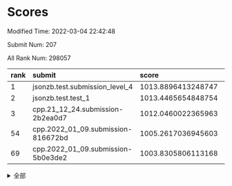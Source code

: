 # Scores

Modified Time: 2022-03-04 22:42:48

Submit Num: 207

All Rank Num: 298057

| rank |               submit               |       score        |       sigma        | pk_num |
| :--- | :--------------------------------- | :----------------- | :----------------- | :----- |
| 1    | jsonzb.test.submission_level_4     | 1013.8896413248747 | 0.8325557378594672 | 5760   |
| 2    | jsonzb.test.test_1                 | 1013.4465654848754 | 0.8051994562622351 | 5757   |
| 3    | cpp.21_12_24.submission-2b2ea0d7   | 1012.0460022365963 | 0.8003538461655392 | 5758   |
| 54   | cpp.2022_01_09.submission-816672bd | 1005.2617036945603 | 0.7180771704608407 | 5753   |
| 69   | cpp.2022_01_09.submission-5b0e3de2 | 1003.8305806113168 | 0.7196327402034391 | 5762   |


<details>
<summary>全部</summary>

| rank |                 submit                 |       score        |       sigma        | pk_num |
| :--- | :------------------------------------- | :----------------- | :----------------- | :----- |
| 1    | jsonzb.test.submission_level_4         | 1013.8896413248747 | 0.8325557378594672 | 5760   |
| 2    | jsonzb.test.test_1                     | 1013.4465654848754 | 0.8051994562622351 | 5757   |
| 3    | cpp.21_12_24.submission-2b2ea0d7       | 1012.0460022365963 | 0.8003538461655392 | 5758   |
| 4    | gobigger.level_3.submission_level_3_44 | 1011.5246012303461 | 0.7712870498666796 | 5759   |
| 5    | gobigger.level_3.submission_level_3_35 | 1011.40791285072   | 0.7582587067257037 | 5759   |
| 6    | gobigger.level_3.submission_level_3_3  | 1011.297875802594  | 0.7616185860455066 | 5757   |
| 7    | gobigger.level_3.submission_level_3_32 | 1011.0486696480864 | 0.7723187191158998 | 5760   |
| 8    | gobigger.level_3.submission_level_3_1  | 1011.0384863865108 | 0.7982912722200811 | 5762   |
| 9    | gobigger.level_3.submission_level_3_26 | 1010.865275258671  | 0.7631877364840393 | 5758   |
| 10   | gobigger.level_3.submission_level_3_29 | 1010.8074717659296 | 0.7614844554735264 | 5759   |
| 11   | gobigger.level_3.submission_level_3_10 | 1010.7162006867992 | 0.7692188839396119 | 5760   |
| 12   | gobigger.level_3.submission_level_3_34 | 1010.6968936281503 | 0.76497085680425   | 5766   |
| 13   | gobigger.level_3.submission_level_3_0  | 1010.671465092188  | 0.7848099892837941 | 5757   |
| 14   | gobigger.level_3.submission_level_3_46 | 1010.5263226099217 | 0.7649097729460076 | 5757   |
| 15   | gobigger.level_3.submission_level_3_28 | 1010.522440061224  | 0.7475681399744635 | 5763   |
| 16   | gobigger.level_3.submission_level_3_31 | 1010.3935052150588 | 0.7738275240360145 | 5763   |
| 17   | gobigger.level_3.submission_level_3_2  | 1010.3340216506751 | 0.7759435496020786 | 5759   |
| 18   | gobigger.level_3.submission_level_3_4  | 1010.316856596856  | 0.7655182425584892 | 5757   |
| 19   | gobigger.level_3.submission_level_3_42 | 1010.3001013203634 | 0.7708375541308988 | 5761   |
| 20   | gobigger.level_3.submission_level_3_6  | 1010.2842840475989 | 0.7683760353332689 | 5760   |
| 21   | gobigger.level_3.submission_level_3_21 | 1010.2558303191087 | 0.7492984918754962 | 5756   |
| 22   | gobigger.level_3.submission_level_3_8  | 1010.1993804356302 | 0.7666113195099098 | 5761   |
| 23   | gobigger.level_3.submission_level_3_15 | 1010.1679845696849 | 0.7733015777883065 | 5760   |
| 24   | gobigger.level_3.submission_level_3_7  | 1010.149434447664  | 0.7622700551877327 | 5758   |
| 25   | gobigger.level_3.submission_level_3_45 | 1010.1327443767848 | 0.7460502282863823 | 5757   |
| 26   | gobigger.level_3.submission_level_3_36 | 1010.0853285580802 | 0.7573169725260556 | 5761   |
| 27   | gobigger.level_3.submission_level_3_38 | 1010.0338491159586 | 0.7646072887074802 | 5758   |
| 28   | gobigger.level_3.submission_level_3_37 | 1009.8935599722803 | 0.7434209024161549 | 5756   |
| 29   | gobigger.level_3.submission_level_3_24 | 1009.8879403486485 | 0.7494916640270868 | 5763   |
| 30   | gobigger.level_3.submission_level_3_47 | 1009.7536639154342 | 0.7523577396319713 | 5760   |
| 31   | gobigger.level_3.submission_level_3_13 | 1009.7446299480623 | 0.7584543037963851 | 5759   |
| 32   | gobigger.level_3.submission_level_3_25 | 1009.7357416813794 | 0.7454089180917532 | 5758   |
| 33   | gobigger.level_3.submission_level_3_11 | 1009.7031059142452 | 0.7646736475235604 | 5758   |
| 34   | gobigger.level_3.submission_level_3_14 | 1009.6976258038063 | 0.7681487735157404 | 5758   |
| 35   | gobigger.level_3.submission_level_3_22 | 1009.5265408904934 | 0.7678987530381041 | 5763   |
| 36   | gobigger.level_3.submission_level_3_43 | 1009.514516695996  | 0.7577540276173751 | 5761   |
| 37   | gobigger.level_3.submission_level_3_16 | 1009.42201867555   | 0.7414373277490118 | 5759   |
| 38   | gobigger.level_3.submission_level_3_49 | 1009.4107505194663 | 0.7526398289225275 | 5761   |
| 39   | gobigger.level_3.submission_level_3_30 | 1009.3828746988037 | 0.7729049511503693 | 5760   |
| 40   | gobigger.level_3.submission_level_3_27 | 1009.3515547394614 | 0.7282760491814245 | 5757   |
| 41   | gobigger.level_3.submission_level_3_33 | 1009.2825948934002 | 0.7650073103851568 | 5760   |
| 42   | gobigger.level_3.submission_level_3_12 | 1009.2343911461135 | 0.7377065591441442 | 5766   |
| 43   | gobigger.level_3.submission_level_3_17 | 1009.1053687931985 | 0.7542790053089091 | 5761   |
| 44   | gobigger.level_3.submission_level_3_9  | 1009.0836059562898 | 0.7675726978118098 | 5756   |
| 45   | gobigger.level_3.submission_level_3_39 | 1009.0696698900099 | 0.762833933943401  | 5758   |
| 46   | gobigger.level_3.submission_level_3_40 | 1008.8213553505655 | 0.7426425150806821 | 5754   |
| 47   | gobigger.level_3.submission_level_3_41 | 1008.79938058348   | 0.7362870395127437 | 5757   |
| 48   | gobigger.level_3.submission_level_3_23 | 1008.6961635098758 | 0.7336630616758726 | 5760   |
| 49   | gobigger.level_3.submission_level_3_5  | 1008.5299755942418 | 0.738312682587577  | 5763   |
| 50   | gobigger.level_3.submission_level_3_18 | 1008.3937291201961 | 0.7341468876449091 | 5761   |
| 51   | gobigger.level_3.submission_level_3_48 | 1008.3633284164208 | 0.7345666405736926 | 5762   |
| 52   | gobigger.level_3.submission_level_3_20 | 1008.262498749145  | 0.7269938195684663 | 5761   |
| 53   | gobigger.level_3.submission_level_3_19 | 1008.1445996301901 | 0.7497519330856671 | 5762   |
| 54   | cpp.2022_01_09.submission-816672bd     | 1005.2617036945603 | 0.7180771704608407 | 5753   |
| 55   | gobigger.level_1.submission_level_1_8  | 1004.9915786930727 | 0.7262756879055408 | 5761   |
| 56   | gobigger.level_1.submission_level_1_35 | 1004.6970114186585 | 0.720337270315763  | 5759   |
| 57   | gobigger.level_1.submission_level_1_15 | 1004.5236327093123 | 0.713312200948853  | 5764   |
| 58   | gobigger.level_1.submission_level_1_21 | 1004.508948624908  | 0.7119147402458583 | 5759   |
| 59   | gobigger.level_1.submission_level_1_10 | 1004.4051357269366 | 0.7177718528862581 | 5757   |
| 60   | gobigger.level_1.submission_level_1_47 | 1004.3697487075834 | 0.7318640112420205 | 5764   |
| 61   | gobigger.level_1.submission_level_1_34 | 1004.0769574640933 | 0.7188871270859366 | 5763   |
| 62   | gobigger.level_1.submission_level_1_40 | 1004.0294590436042 | 0.7140695179913732 | 5762   |
| 63   | gobigger.level_1.submission_level_1_14 | 1004.0091247494418 | 0.7403674840009765 | 5757   |
| 64   | gobigger.level_1.submission_level_1_0  | 1003.9936070473441 | 0.7219054042266763 | 5756   |
| 65   | gobigger.level_1.submission_level_1_46 | 1003.9898376947265 | 0.7142579368544011 | 5763   |
| 66   | gobigger.level_1.submission_level_1_28 | 1003.9654005833756 | 0.7125731779241485 | 5760   |
| 67   | gobigger.level_1.submission_level_1_1  | 1003.9475415227056 | 0.7337063830668247 | 5761   |
| 68   | gobigger.level_1.submission_level_1_22 | 1003.894555851923  | 0.7170297302821897 | 5754   |
| 69   | cpp.2022_01_09.submission-5b0e3de2     | 1003.8305806113168 | 0.7196327402034391 | 5762   |
| 70   | gobigger.level_1.submission_level_1_42 | 1003.8157614049702 | 0.7079086229947611 | 5764   |
| 71   | gobigger.level_1.submission_level_1_12 | 1003.8141307195783 | 0.7222174338263171 | 5757   |
| 72   | gobigger.level_1.submission_level_1_39 | 1003.7758722525282 | 0.7131036084920318 | 5761   |
| 73   | gobigger.level_1.submission_level_1_5  | 1003.7473967455078 | 0.7145853683422866 | 5759   |
| 74   | gobigger.level_1.submission_level_1_9  | 1003.7342254632421 | 0.7352782392359154 | 5759   |
| 75   | gobigger.level_1.submission_level_1_4  | 1003.6902104577272 | 0.7149117575548559 | 5756   |
| 76   | gobigger.level_1.submission_level_1_27 | 1003.6617159627331 | 0.7205872494284697 | 5758   |
| 77   | gobigger.level_1.submission_level_1_37 | 1003.6335075776209 | 0.7108770626684975 | 5760   |
| 78   | gobigger.level_1.submission_level_1_38 | 1003.5963839101097 | 0.7117387844630673 | 5759   |
| 79   | gobigger.level_1.submission_level_1_49 | 1003.5553961014991 | 0.7344727043044254 | 5761   |
| 80   | gobigger.level_1.submission_level_1_44 | 1003.5421521116042 | 0.7159732898530103 | 5759   |
| 81   | gobigger.level_1.submission_level_1_33 | 1003.4821721992797 | 0.7226418022423723 | 5758   |
| 82   | gobigger.level_1.submission_level_1_24 | 1003.4808887956452 | 0.7251495464709254 | 5761   |
| 83   | gobigger.level_1.submission_level_1_43 | 1003.4448120221704 | 0.7214333926341597 | 5758   |
| 84   | gobigger.level_1.submission_level_1_3  | 1003.4369196075542 | 0.7186246256920463 | 5757   |
| 85   | gobigger.level_1.submission_level_1_48 | 1003.412261800327  | 0.7175111893321101 | 5762   |
| 86   | gobigger.level_1.submission_level_1_16 | 1003.3660753834163 | 0.7170930101957262 | 5756   |
| 87   | gobigger.level_1.submission_level_1_6  | 1003.2726265055486 | 0.7181582719053874 | 5756   |
| 88   | gobigger.level_1.submission_level_1_36 | 1003.1737352943672 | 0.713896966575504  | 5759   |
| 89   | gobigger.level_1.submission_level_1_13 | 1003.1126405162295 | 0.7201371809928223 | 5758   |
| 90   | gobigger.level_1.submission_level_1_20 | 1002.9964278625196 | 0.7140538395523212 | 5760   |
| 91   | gobigger.level_1.submission_level_1_18 | 1002.9929636066106 | 0.7230198985211439 | 5765   |
| 92   | gobigger.level_1.submission_level_1_2  | 1002.9298951752519 | 0.7108382491723695 | 5760   |
| 93   | gobigger.level_1.submission_level_1_11 | 1002.8930326154448 | 0.7098766722174046 | 5761   |
| 94   | gobigger.level_1.submission_level_1_45 | 1002.8522897727194 | 0.7126837141563871 | 5761   |
| 95   | gobigger.level_1.submission_level_1_25 | 1002.7617079566057 | 0.7284845010422527 | 5761   |
| 96   | gobigger.level_1.submission_level_1_32 | 1002.7461814462046 | 0.7127350588429302 | 5760   |
| 97   | gobigger.level_1.submission_level_1_7  | 1002.6949194095054 | 0.711291974817414  | 5760   |
| 98   | gobigger.level_1.submission_level_1_31 | 1002.5051291674547 | 0.7115476757227592 | 5757   |
| 99   | gobigger.level_1.submission_level_1_19 | 1002.4238700981379 | 0.7064651109561721 | 5762   |
| 100  | gobigger.level_1.submission_level_1_41 | 1002.3848821653908 | 0.7111224857114357 | 5759   |
| 101  | gobigger.level_1.submission_level_1_23 | 1002.2391321732254 | 0.7166833526309226 | 5759   |
| 102  | gobigger.level_1.submission_level_1_29 | 1002.1693865183563 | 0.7043064990968393 | 5760   |
| 103  | gobigger.level_1.submission_level_1_30 | 1002.0527466197132 | 0.7123815426859461 | 5762   |
| 104  | gobigger.level_1.submission_level_1_17 | 1001.9889807622258 | 0.7132460677087611 | 5760   |
| 105  | gobigger.level_1.submission_level_1_26 | 1001.6226020767677 | 0.7051473759907659 | 5762   |
| 106  | gobigger.random.submission_random_19   | 998.1297568459615  | 0.7153862284995484 | 5757   |
| 107  | gobigger.random.submission_random_29   | 997.4091345203223  | 0.7086752410636339 | 5761   |
| 108  | gobigger.random.submission_random_16   | 997.0319864988242  | 0.7014902407471783 | 5761   |
| 109  | gobigger.random.submission_random_17   | 996.8401012241674  | 0.7174152620575649 | 5760   |
| 110  | gobigger.random.submission_random_28   | 996.7879073737811  | 0.6997135259343393 | 5754   |
| 111  | gobigger.random.submission_random_5    | 996.7704839123774  | 0.7052287348533953 | 5758   |
| 112  | gobigger.random.submission_random_48   | 996.6629587143977  | 0.7063026796912921 | 5764   |
| 113  | gobigger.random.submission_random_45   | 996.628061648168   | 0.6930589916144121 | 5760   |
| 114  | gobigger.random.submission_random_42   | 996.4238879915972  | 0.7142120559488847 | 5760   |
| 115  | gobigger.random.submission_random_13   | 996.3004493120811  | 0.7124009367546643 | 5760   |
| 116  | gobigger.random.submission_random_27   | 996.2914673714173  | 0.707598816302909  | 5759   |
| 117  | gobigger.random.submission_random_44   | 996.2636239810457  | 0.7178762167280415 | 5760   |
| 118  | gobigger.random.submission_random_37   | 996.2569306843257  | 0.6990069057492471 | 5757   |
| 119  | gobigger.random.submission_random_41   | 996.1805757655226  | 0.7135115782547556 | 5757   |
| 120  | gobigger.random.submission_random_46   | 996.1279612680196  | 0.7099673828557108 | 5761   |
| 121  | gobigger.random.submission_random_33   | 996.0807919054788  | 0.6998655447646346 | 5764   |
| 122  | gobigger.random.submission_random_35   | 996.0617639582055  | 0.7115134639807078 | 5757   |
| 123  | gobigger.random.submission_random_14   | 996.0271307481866  | 0.7053047243308356 | 5763   |
| 124  | gobigger.random.submission_random_8    | 996.022419199572   | 0.70481319028598   | 5760   |
| 125  | gobigger.random.submission_random_11   | 996.0163139035662  | 0.7092281421805448 | 5761   |
| 126  | gobigger.random.submission_random_2    | 996.0072179320285  | 0.7115291492384974 | 5758   |
| 127  | gobigger.random.submission_random_30   | 995.9969536257547  | 0.7075388156966971 | 5758   |
| 128  | gobigger.random.submission_random_12   | 995.9490418024322  | 0.7228372928482516 | 5759   |
| 129  | gobigger.random.submission_random_1    | 995.9345416449215  | 0.699790389566155  | 5759   |
| 130  | gobigger.random.submission_random_9    | 995.9190570888115  | 0.714979337010956  | 5762   |
| 131  | gobigger.random.submission_random_32   | 995.8875721561219  | 0.7119652594671135 | 5756   |
| 132  | gobigger.random.submission_random_7    | 995.8837472701264  | 0.7109841827116501 | 5759   |
| 133  | gobigger.random.submission_random_23   | 995.8652016782656  | 0.7063395517588535 | 5756   |
| 134  | gobigger.random.submission_random_38   | 995.8485925355518  | 0.7072042657477671 | 5759   |
| 135  | gobigger.random.submission_random_0    | 995.8148874583229  | 0.7202368220121822 | 5762   |
| 136  | gobigger.random.submission_random_31   | 995.7423907823683  | 0.7145753289244362 | 5760   |
| 137  | gobigger.random.submission_random_18   | 995.7304868194383  | 0.7136865300196072 | 5755   |
| 138  | gobigger.random.submission_random_3    | 995.65976158708    | 0.7151692746829494 | 5760   |
| 139  | gobigger.random.submission_random_6    | 995.6282548206989  | 0.7042705057145862 | 5762   |
| 140  | gobigger.random.submission_random_24   | 995.5610519787036  | 0.701484926996562  | 5754   |
| 141  | gobigger.random.submission_random_4    | 995.5517483135249  | 0.7153735306877791 | 5764   |
| 142  | gobigger.random.submission_random_22   | 995.5145119141088  | 0.7194519497362079 | 5761   |
| 143  | gobigger.random.submission_random_10   | 995.4934171491535  | 0.7186543438388957 | 5762   |
| 144  | gobigger.random.submission_random_47   | 995.4335318464032  | 0.7150096291870096 | 5763   |
| 145  | gobigger.random.submission_random_36   | 995.3860871920309  | 0.7173518558225086 | 5763   |
| 146  | gobigger.random.submission_random_25   | 995.361799529336   | 0.7200974287832744 | 5765   |
| 147  | gobigger.random.submission_random_21   | 995.3152580348466  | 0.7078603246306501 | 5759   |
| 148  | gobigger.random.submission_random_26   | 995.2809013468714  | 0.7112734599107292 | 5760   |
| 149  | gobigger.random.submission_random_15   | 995.279086411983   | 0.7030543940651771 | 5763   |
| 150  | gobigger.random.submission_random_39   | 995.212534790143   | 0.7175270701127014 | 5758   |
| 151  | gobigger.random.submission_random_43   | 995.1839176186946  | 0.7251704819930274 | 5759   |
| 152  | gobigger.random.submission_random_34   | 995.1083862710291  | 0.7132877823811941 | 5758   |
| 153  | gobigger.random.submission_random_49   | 995.0731751450036  | 0.7326696437525722 | 5756   |
| 154  | gobigger.random.submission_random_20   | 994.8882519327856  | 0.7141280779453224 | 5761   |
| 155  | gobigger.level_2.submission_level_2_19 | 994.6516211414861  | 0.7304811290035804 | 5758   |
| 156  | gobigger.random.submission_random_40   | 994.5490961450136  | 0.7220991037085397 | 5762   |
| 157  | gobigger.level_2.submission_level_2_39 | 994.442299560856   | 0.7167983172942943 | 5761   |
| 158  | gobigger.level_2.submission_level_2_23 | 994.2171811217319  | 0.7075201880942497 | 5758   |
| 159  | gobigger.level_2.submission_level_2_48 | 993.88084339711    | 0.7464940737239416 | 5757   |
| 160  | gobigger.level_2.submission_level_2_38 | 993.782206300081   | 0.7535850178309119 | 5754   |
| 161  | gobigger.level_2.submission_level_2_11 | 993.2888934045882  | 0.744691955299337  | 5756   |
| 162  | gobigger.level_2.submission_level_2_28 | 993.2564620400169  | 0.7435126495660608 | 5761   |
| 163  | gobigger.level_2.submission_level_2_29 | 993.0892615590267  | 0.7321748559219025 | 5763   |
| 164  | gobigger.level_2.submission_level_2_6  | 993.0542502751832  | 0.7350957943031943 | 5753   |
| 165  | gobigger.level_2.submission_level_2_17 | 992.9838544135083  | 0.7510843097862728 | 5762   |
| 166  | gobigger.level_2.submission_level_2_22 | 992.916835537157   | 0.7182927585463295 | 5763   |
| 167  | gobigger.level_2.submission_level_2_1  | 992.885377184461   | 0.7456436807336589 | 5762   |
| 168  | gobigger.level_2.submission_level_2_21 | 992.855500148212   | 0.7467757827257688 | 5759   |
| 169  | gobigger.level_2.submission_level_2_24 | 992.760749861041   | 0.7326396362096229 | 5756   |
| 170  | gobigger.level_2.submission_level_2_33 | 992.574982037911   | 0.7354008412881794 | 5760   |
| 171  | gobigger.level_2.submission_level_2_27 | 992.4748191137113  | 0.7463747480765344 | 5754   |
| 172  | gobigger.level_2.submission_level_2_40 | 992.4093507849265  | 0.7411125099635639 | 5766   |
| 173  | gobigger.level_2.submission_level_2_43 | 992.3048436422123  | 0.748255952908416  | 5756   |
| 174  | gobigger.level_2.submission_level_2_18 | 992.2898851905994  | 0.7247204427108251 | 5758   |
| 175  | gobigger.level_2.submission_level_2_12 | 992.2827708490908  | 0.7342326263155831 | 5761   |
| 176  | gobigger.level_2.submission_level_2_14 | 992.2467288565103  | 0.7379896476172693 | 5762   |
| 177  | gobigger.level_2.submission_level_2_41 | 992.1788165088113  | 0.7503401615624133 | 5756   |
| 178  | gobigger.level_2.submission_level_2_20 | 992.1690965590626  | 0.7351322731415667 | 5761   |
| 179  | gobigger.level_2.submission_level_2_36 | 992.0606035173555  | 0.7529404786471181 | 5757   |
| 180  | gobigger.level_2.submission_level_2_44 | 991.967819116568   | 0.7510061831375923 | 5762   |
| 181  | gobigger.level_2.submission_level_2_16 | 991.95433185086    | 0.7514432154977319 | 5751   |
| 182  | gobigger.level_2.submission_level_2_45 | 991.852039131684   | 0.7494698419742956 | 5761   |
| 183  | gobigger.level_2.submission_level_2_25 | 991.8270307159127  | 0.7540067247065164 | 5757   |
| 184  | gobigger.level_2.submission_level_2_3  | 991.8250396621213  | 0.7742944522478927 | 5760   |
| 185  | gobigger.level_2.submission_level_2_9  | 991.8185278045393  | 0.7390447612004197 | 5762   |
| 186  | gobigger.level_2.submission_level_2_30 | 991.8003228003695  | 0.7434709481147196 | 5759   |
| 187  | gobigger.level_2.submission_level_2_8  | 991.6892287843726  | 0.7493809253466194 | 5762   |
| 188  | gobigger.level_2.submission_level_2_31 | 991.668363080654   | 0.7452226757277741 | 5759   |
| 189  | gobigger.level_2.submission_level_2_4  | 991.5933409735279  | 0.7399760433290564 | 5763   |
| 190  | gobigger.level_2.submission_level_2_13 | 991.5571400419713  | 0.7478406783125342 | 5766   |
| 191  | gobigger.level_2.submission_level_2_46 | 991.5364693028692  | 0.7495742835054063 | 5756   |
| 192  | gobigger.level_2.submission_level_2_15 | 991.4130396608905  | 0.7491330236769789 | 5760   |
| 193  | gobigger.level_2.submission_level_2_5  | 991.3465273447235  | 0.7753157391708907 | 5764   |
| 194  | gobigger.level_2.submission_level_2_7  | 991.3462239761931  | 0.7464198569481688 | 5759   |
| 195  | gobigger.level_2.submission_level_2_42 | 991.3258042645289  | 0.7538997779112191 | 5759   |
| 196  | gobigger.level_2.submission_level_2_37 | 991.3203094321119  | 0.752374046288561  | 5758   |
| 197  | gobigger.level_2.submission_level_2_49 | 991.3168251584336  | 0.7586566964047204 | 5755   |
| 198  | gobigger.level_2.submission_level_2_0  | 991.2931855286679  | 0.7631827559675632 | 5763   |
| 199  | gobigger.level_2.submission_level_2_32 | 991.0370603800568  | 0.7432406741753682 | 5760   |
| 200  | gobigger.level_2.submission_level_2_2  | 990.9936380514586  | 0.7512071968464967 | 5759   |
| 201  | gobigger.level_2.submission_level_2_35 | 990.9518479642239  | 0.7523179291450546 | 5763   |
| 202  | gobigger.level_2.submission_level_2_34 | 990.71366047182    | 0.7770875590777864 | 5756   |
| 203  | gobigger.level_2.submission_level_2_10 | 990.1497576715412  | 0.7739465559681993 | 5756   |
| 204  | gobigger.level_2.submission_level_2_47 | 989.8823371215319  | 0.7639362696735632 | 5765   |
| 205  | gobigger.level_2.submission_level_2_26 | 989.778972787537   | 0.7919143378043062 | 5760   |
| 206  | gobigger.none.submission_none_0        | 979.370236410967   | 1.1619093201355422 | 5761   |
| 207  | gobigger.none.submission_none_1        | 975.5499499504227  | 1.4979285259382398 | 5755   |

</details>